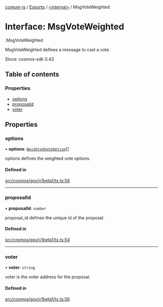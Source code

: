 [coreum-js](../README.md) / [Exports](../modules.md) / [<internal\>](../modules/internal_.md) / MsgVoteWeighted

# Interface: MsgVoteWeighted

[<internal>](../modules/internal_.md).MsgVoteWeighted

MsgVoteWeighted defines a message to cast a vote.

Since: cosmos-sdk 0.43

## Table of contents

### Properties

- [options](internal_.MsgVoteWeighted.md#options)
- [proposalId](internal_.MsgVoteWeighted.md#proposalid)
- [voter](internal_.MsgVoteWeighted.md#voter)

## Properties

### options

• **options**: [`WeightedVoteOption`](../modules/internal_.md#weightedvoteoption)[]

options defines the weighted vote options.

#### Defined in

[src/cosmos/gov/v1beta1/tx.ts:58](https://github.com/CooperFoundation/coreum-js/blob/b574423/src/cosmos/gov/v1beta1/tx.ts#L58)

___

### proposalId

• **proposalId**: `number`

proposal_id defines the unique id of the proposal.

#### Defined in

[src/cosmos/gov/v1beta1/tx.ts:54](https://github.com/CooperFoundation/coreum-js/blob/b574423/src/cosmos/gov/v1beta1/tx.ts#L54)

___

### voter

• **voter**: `string`

voter is the voter address for the proposal.

#### Defined in

[src/cosmos/gov/v1beta1/tx.ts:56](https://github.com/CooperFoundation/coreum-js/blob/b574423/src/cosmos/gov/v1beta1/tx.ts#L56)
